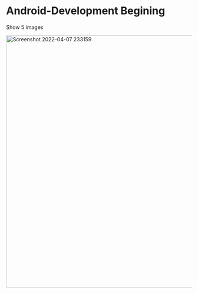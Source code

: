 # Android-Development Begining
Show 5 images



<img width="685" alt="Screenshot 2022-04-07 233159" src="https://user-images.githubusercontent.com/101684482/162267695-0eceedce-cfdc-41e4-8d70-1a338b0d41db.png">
